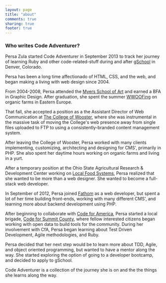 ```yaml
---
layout: page
title: "about"
comments: true
sharing: true
footer: true
---
```


### Who writes Code Adventurer?

Persa Zula started Code Adventurer in September 2013 to track her journey of learning Ruby and other code-related-stuff during and after [gSchool](http://gschool.it) in Denver, Colorado.

Persa has been a long time affectionado of HTML, CSS, and the web, and began making a living with web design since 2004. 

From 2004-2008, Persa attended the [Myers School of Art](http://art.uakron.edu) and earned a BFA in Graphic Design. After graduation, she spent the summer [WWOOFing](http://www.wwoof.net) on organic farms in Eastern Europe.

That fall, she accepted a position as a the Assistant Director of Web Communication at [The College of Wooster](http://wooster.edu), where she was instrumental in the massive task of moving the College's web presence away from single files uploaded to FTP to using a consistently-branded content management system.

After leaving the College of Wooster, Persa worked with many clients implementing, customizing, architecting and designing for CMS', primarily in PHP. She also spent her daytime hours working on organic farms and living in a yurt.

After a temporary position at the Ohio State Agricultural   Research & Development Center working on [Local Food Systems](http://localfoodsystems.org), Persa realized that she wanted to be more than a web designer. She wanted to become a full-stack web developer.

In September of 2012, Persa joined [Fathom](http://fathomdelivers.com) as a web developer, but spent a lot of her time building front-ends, working with many different CMS', and learning more about backend development using PHP.

After beginning to collaborate with [Code for America](http://codeforamerica.org), Persa started a local brigade, [Code for Summit County](http://codeforsummitcounty.org), where fellow interested citizens began working with open data to build tools for the community. During her involvement with CfA, Persa began learning about Test Driven Development, Agile methodologies, and Ruby. 

Persa decided that her next step would be to learn more about TDD, Agile, and object oriented programming, but wanted to have a mentor along the way. She started exploring the option of going to a developer bootcamp, and decided to apply to gSchool. 

Code Adventurer is a collection of the journey she is on and the the things she learns along the way.
